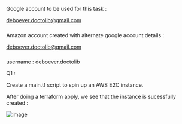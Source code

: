 Google account to be used for this task : 

deboever.doctolib@gmail.com
###

Amazon account created with alternate google account details : 

deboever.doctolib@gmail.com
###

username : deboever.doctolib


Q1 : 

Create a main.tf script to spin up an AWS E2C instance.

After doing a terraform apply, we see that the instance is sucessfully created : 

![image](https://user-images.githubusercontent.com/16905166/127865952-342a8abe-ce03-477d-85da-e2e63552e380.png)



